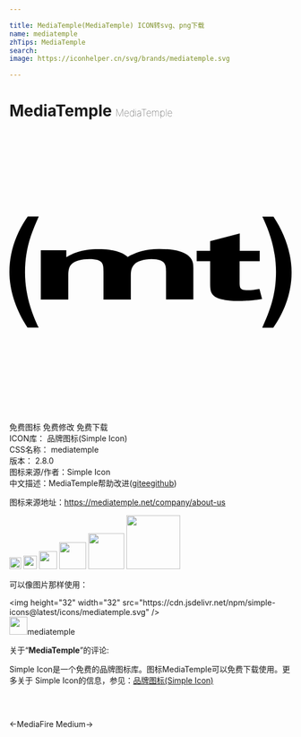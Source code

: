 ```yaml
---

title: MediaTemple(MediaTemple) ICON转svg、png下载
name: mediatemple
zhTips: MediaTemple
search: 
image: https://iconhelper.cn/svg/brands/mediatemple.svg

---
```


# MediaTemple  <small style="font-size: 60%;font-weight: 100">MediaTemple</small>

<div id="svg" class="svg-wrap">
<svg role="img" viewBox="0 0 24 24" xmlns="http://www.w3.org/2000/svg"><title>MediaTemple icon</title><path d="M4.839 10.145v.57h.034c1.021-.615 2.07-.666 2.7-.666 1.695 0 2.28.479 2.49.66.39-.225 1.229-.676 2.685-.676 2.896 0 2.896 1.141 2.896 1.59v2.7H13.32v-2.384c0-.494 0-1.045-1.24-1.045-.612 0-1.242.187-1.463.46-.206.234-.291.446-.291.964v2.021H8.001v-2.303c0-.711.015-1.14-1.206-1.14-.615 0-1.242.162-1.48.405-.186.185-.307.379-.307.996v2.04H2.67v-4.2h2.16l.009.008zm16.431.929h-1.69v1.68c0 .593 0 .786.691.786.328 0 .618-.037.929-.096l.07-.009.22.854c-.817.15-1.711.166-1.966.166-.76 0-1.742-.111-2.105-.425-.309-.255-.346-.506-.346-1.141v-1.82h-1.145v-.877h1.144v-.827l2.52-.65v1.479h1.696v.877l-.018.003zM1.54 16.71C.615 15.313 0 13.65 0 11.979 0 10.005.775 8.4 1.561 7.27h.936c-.695 1.54-1.168 2.85-1.168 4.752 0 2.182.774 3.865 1.125 4.627.012 0 .034.045.034.061H1.54zm20.919-9.42C23.385 8.688 24 10.35 24 12.021c0 1.971-.776 3.58-1.561 4.709h-.936c.694-1.541 1.17-2.85 1.17-4.752 0-2.184-.777-3.863-1.129-4.629-.012-.01-.031-.049-.031-.06h.946z"/></svg>
</div>
<detail full-name='mediatemple'></detail>

<div class="detail-page">
<p>
<span><span class="badge-success badge">免费图标</span> <span class="badge-success badge">免费修改</span>  <span class="badge-success badge">免费下载</span> </span>
<br/>
<span>
ICON库：
<span class="badge-secondary badge">品牌图标(Simple Icon)</span> 
</span>
<br/>
<span>
CSS名称：
<span class="badge-secondary badge">mediatemple</span> 
</span>

<br/>
<span>
版本：
<span class="badge-secondary badge">2.8.0</span> 
</span>
<br/>
<span>图标来源/作者：<span class="badge-light badge">Simple Icon</span></span> 
<br/>
<span class="zh-detail">中文描述：<span class="badge-primary badge">MediaTemple</span><span class="help-link"><span>帮助改进</span>(<a href="https://gitee.com/liuwave/icon-helper/edit/master/json/brands/mediatemple.json" target="_blank" rel="noopener noreferrer">gitee</a><a href="https://github.com/liuwave/icon-helper/edit/master/json/brands/mediatemple.json" target="_blank" rel="noopener noreferrer">github</a></span>)</span><br/>
</p>
</div><div class="description description alert alert-light"><p>图标来源地址：<a href="https://mediatemple.net/company/about-us" target="_blank" rel="noopener noreferrer">https://mediatemple.net/company/about-us</a></p></div>
<div class="alert alert-dark">
<img height="21" width="21" src="https://cdn.jsdelivr.net/npm/simple-icons@latest/icons/mediatemple.svg" />
<img height="24" width="24" src="https://cdn.jsdelivr.net/npm/simple-icons@latest/icons/mediatemple.svg" />
<img height="32" width="32" src="https://cdn.jsdelivr.net/npm/simple-icons@latest/icons/mediatemple.svg" />
<img height="48" width="48" src="https://cdn.jsdelivr.net/npm/simple-icons@latest/icons/mediatemple.svg" />
<img height="64" width="64" src="https://cdn.jsdelivr.net/npm/simple-icons@latest/icons/mediatemple.svg" />
<img height="96" width="96" src="https://cdn.jsdelivr.net/npm/simple-icons@latest/icons/mediatemple.svg" />

</div>
<div>
  <p>可以像图片那样使用：    
  </p>
  <div class="alert alert-primary" style="font-size: 14px">
    &lt;img height="32" width="32" src="https://cdn.jsdelivr.net/npm/simple-icons@latest/icons/mediatemple.svg" /&gt;
    <copy-btn content='<img height="32" width="32" src="https://cdn.jsdelivr.net/npm/simple-icons@latest/icons/mediatemple.svg" />'></copy-btn>
  </div>
  <div class="alert alert-secondary">
    <img height="32" width="32" src="https://cdn.jsdelivr.net/npm/simple-icons@latest/icons/mediatemple.svg" />mediatemple
    <copy-btn content="mediatemple" btn-title="复制图标名称"></copy-btn>
  </div>
</div>
<div class="icon-detail__container">
<p>关于“<b>MediaTemple</b>”的评论:</p>
</div>
<Vssue title="关于“MediaTemple”的评论" />
<div><p>Simple Icon是一个免费的品牌图标库。图标MediaTemple可以免费下载使用。更多关于  Simple Icon的信息，参见：<a target="_blank" href="https://iconhelper.cn/brands.html">品牌图标(Simple Icon)</a>
</p></div>


<div style="padding:2rem 0 " class="page-nav"><p class="inner"><span class="prev">←<router-link to="/icon/mediafire.html">MediaFire</router-link></span> <span class="next"><router-link to="/icon/medium.html">Medium</router-link>→</span></p></div>

